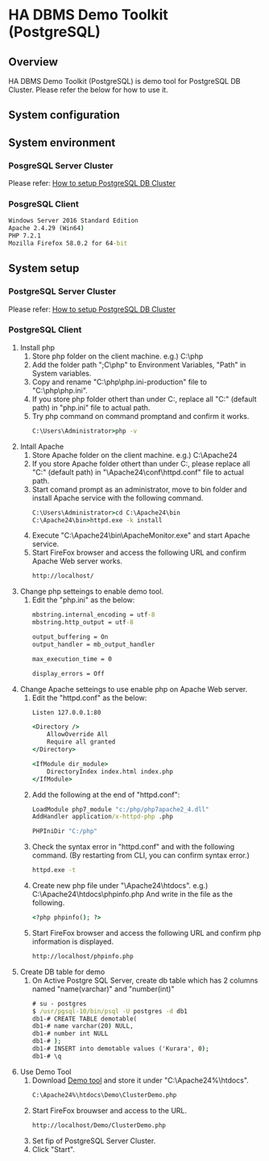 # HA DBMS Demo Toolkit (PostgreSQL)

## Overview
HA DBMS Demo Toolkit (PostgreSQL) is demo tool for PostgreSQL DB Cluster.
Please refer the below for how to use it.

## System configuration


## System environment
### PosgreSQL Server Cluster  
Please refer: [How to setup PostgreSQL DB Cluster](https://github.com/Igaigasuru/EXPRESSCLUSTER/blob/master/PostgreCluster_setup.md "Title")
### PosgreSQL Client  
```bat
Windows Server 2016 Standard Edition  
Apache 2.4.29 (Win64)  
PHP 7.2.1  
Mozilla Firefox 58.0.2 for 64-bit  
```
	
## System setup  

### PostgreSQL Server Cluster  
Please refer: [How to setup PostgreSQL DB Cluster](https://github.com/Igaigasuru/EXPRESSCLUSTER/blob/master/PostgreCluster_setup.md "Title")

### PostgreSQL Client  

1. Install php  
	1. Store php folder on the client machine.
		e.g.) C:\php
	1. Add the folder path ";C\php" to Environment Variables, "Path" in System variables.
	1. Copy and rename "C:\php\php.ini-production" file to "C:\php\php.ini".
	1. If you store php folder othert than under C:, replace all "C:\" (default path) in "php.ini" file to actual path.
	1. Try php command on command promptand and confirm it works.
		```bat
		C:\Users\Administrator>php -v
		```
1. Intall Apache  
	1. Store Apache folder on the client machine.
		e.g.) C:\Apache24
	1. If you store Apache folder othert than under C:, please replace all "C:\" (default path) in "<Install path>\Apache24\conf\httpd.conf" file to actual path.
	1. Start comand prompt as an administrator, move to bin folder and install Apache service with the following command.
		```bat
		C:\Users\Administrator>cd C:\Apache24\bin
		C:\Apache24\bin>httpd.exe -k install
		```
	1. Execute "C:\Apache24\bin\ApacheMonitor.exe" and start Apache service.
	1. Start FireFox browser and access the following URL and confirm Apache Web server works.
		```bat
		http://localhost/
		```
1. Change php setteings to enable demo tool.
	1. Edit the "php.ini" as the below:  
		```bat  
		mbstring.internal_encoding = utf-8
		mbstring.http_output = utf-8
		
		output_buffering = On
		output_handler = mb_output_handler
		
		max_execution_time = 0
		
		display_errors = Off
		```
1. Change Apache setteings to use enable php on Apache Web server.
	1. Edit the "httpd.conf" as the below:  
		```bat  
		Listen 127.0.0.1:80
		
		<Directory />
		    AllowOverride All
		    Require all granted
		</Directory>
		
		<IfModule dir_module>
		    DirectoryIndex index.html index.php
		</IfModule>
		```
	1. Add the following at the end of "httpd.conf":
		```bat
		LoadModule php7_module "c:/php/php7apache2_4.dll"
		AddHandler application/x-httpd-php .php
		
		PHPIniDir "C:/php"
		```
	1. Check the syntax error in "httpd.conf" and with the following command. (By restarting from CLI, you can confirm syntax error.)
		```bat
		httpd.exe -t
		```
	1. Create new php file under "<Apache installation path>\Apache24\htdocs".
		e.g.) C:\Apache24\htdocs\phpinfo.php
		And write in the file as the following.
		```bat
		<?php phpinfo(); ?>
		```
	1. Start FireFox browser and access the following URL and confirm php information is displayed.
		```bat
		http://localhost/phpinfo.php
		```
1. Create DB table for demo
	1. On Active Postgre SQL Server, create db table which has 2 columns named "name(varchar)" and "number(int)" 
		```bat
		# su - postgres
		$ /usr/pgsql-10/bin/psql -U postgres -d db1
		db1-# CREATE TABLE demotable(
		db1-# name varchar(20) NULL,
		db1-# number int NULL
		db1-# );
		db1-# INSERT into demotable values ('Kurara', 0);
		db1-# \q
		```
1. Use Demo Tool
	1. Download [Demo tool](https://github.com/Igaigasuru/EXPRESSCLUSTER/blob/master/tool/PostGreClusterDemo.php "Title") and store it under "C:\Apache24%\htdocs\".
		```bat
		C:\Apache24%\htdocs\Demo\ClusterDemo.php
		```
	1. Start FireFox brouwser and access to the URL.
		```bat
		http://localhost/Demo/ClusterDemo.php
		```
	1. Set fip of PostgreSQL Server Cluster.
	1. Click "Start".
